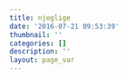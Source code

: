 ```yaml
---
title: njeglige
date: '2016-07-21 09:53:39'
thumbnail: ''
categories: []
description: ''
layout: page_var
---
```

